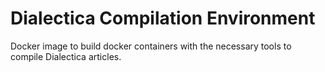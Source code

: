 # Dialectica Compilation Environment

Docker image to build docker containers with the necessary tools to compile Dialectica articles.

